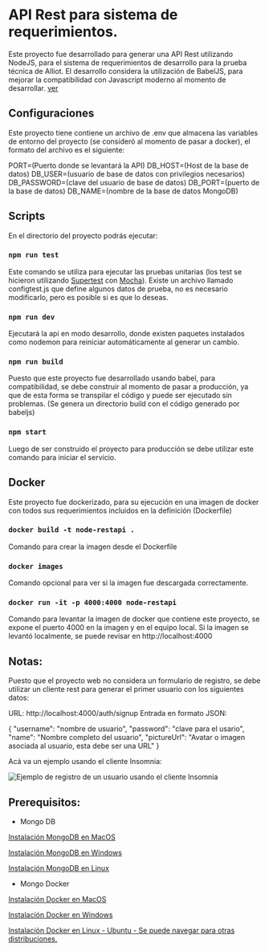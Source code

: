 # API Rest para sistema de requerimientos.

Este proyecto fue desarrollado para generar una API Rest utilizando NodeJS, para el sistema de requerimientos de desarrollo para la prueba técnica de Alliot.
El desarrollo considera la utilización de BabelJS, para mejorar la compatibilidad con Javascript moderno al momento de desarrollar.
[ver](https://babeljs.io)

## Configuraciones

Este proyecto tiene contiene un archivo de .env que almacena las variables de entorno del proyecto (se consideró al momento de pasar a docker), el formato del archivo es el siguiente:

PORT=(Puerto donde se levantará la API)
DB_HOST=(Host de la base de datos)
DB_USER=(usuario de base de datos con privilegios necesarios)
DB_PASSWORD=(clave del usuario de base de datos)
DB_PORT=(puerto de la base de datos)
DB_NAME=(nombre de la base de datos MongoDB)

## Scripts

En el directorio del proyecto podrás ejecutar:

### `npm run test`

Este comando se utiliza para ejecutar las pruebas unitarias (los test se hicieron utilizando [Supertest](https://github.com/visionmedia/supertest) con [Mocha](https://mochajs.org)).
Existe un archivo llamado configtest.js que define algunos datos de prueba, no es necesario modificarlo, pero es posible si es que lo deseas.

### `npm run dev`

Ejecutará la api en modo desarrollo, donde existen paquetes instalados como nodemon para reiniciar automáticamente al generar un cambio.

### `npm run build`

Puesto que este proyecto fue desarrollado usando babel, para compatibilidad, se debe construir al momento de pasar a producción, ya que de esta forma se transpilar el código y puede ser ejecutado sin problemas. (Se genera un directorio build con el código generado por babeljs)

### `npm start`

Luego de ser construido el proyecto para producción se debe utilizar este comando para iniciar el servicio.

## Docker

Este proyecto fue dockerizado, para su ejecución en una imagen de docker con todos sus requerimientos incluidos en la definición (Dockerfile)

### `docker build -t node-restapi .`

Comando para crear la imagen desde el Dockerfile

### `docker images`

Comando opcional para ver si la imagen fue descargada correctamente.

### `docker run -it -p 4000:4000 node-restapi`

Comando para levantar la imagen de docker que contiene este proyecto, se expone el puerto 4000 en la imagen y en el equipo local.
Si la imagen se levantó localmente, se puede revisar en http://localhost:4000

## Notas:

Puesto que el proyecto web no considera un formulario de registro, se debe utilizar un cliente rest para generar el primer usuario con los siguientes datos:

URL: http://localhost:4000/auth/signup
Entrada en formato JSON:

{
"username": "nombre de usuario",
"password": "clave para el usario",
"name": "Nombre completo del usuario",
"pictureUrl": "Avatar o imagen asociada al usuario, esta debe ser una URL"
}

Acá va un ejemplo usando el cliente Insomnia:

![Ejemplo de registro de un usuario usando el cliente Insomnia](https://raw.githubusercontent.com/rodrigovizcarra/reqiot-api/src/assets/demosignupuser.png)

## Prerequisitos:

- Mongo DB

[Instalación MongoDB en MacOS](https://docs.mongodb.com/manual/tutorial/install-mongodb-on-os-x/)

[Instalación MongoDB en Windows](https://docs.mongodb.com/manual/tutorial/install-mongodb-on-windows/)

[Instalación MongoDB en Linux](https://docs.mongodb.com/manual/administration/install-on-linux/)

- Mongo Docker

[Instalación Docker en MacOS](https://docs.docker.com/docker-for-mac/install/)

[Instalación Docker en Windows](https://docs.docker.com/docker-for-windows/install/)

[Instalación Docker en Linux - Ubuntu - Se puede navegar para otras distribuciones.](https://docs.docker.com/engine/install/ubuntu/)
